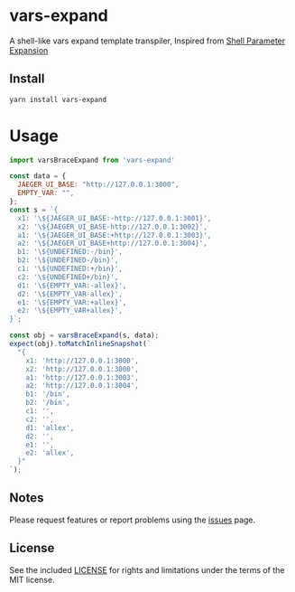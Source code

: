 # vars-expand

A shell-like vars expand template transpiler, Inspired from [Shell Parameter Expansion](https://www.gnu.org/software/bash/manual/html_node/Shell-Parameter-Expansion.html)

## Install

```sh
yarn install vars-expand
```

# Usage

```js
import varsBraceExpand from 'vars-expand'

const data = {
  JAEGER_UI_BASE: "http://127.0.0.1:3000",
  EMPTY_VAR: "",
};
const s = `{
  x1: '\${JAEGER_UI_BASE:-http://127.0.0.1:3001}',
  x2: '\${JAEGER_UI_BASE-http://127.0.0.1:3002}',
  a1: '\${JAEGER_UI_BASE:+http://127.0.0.1:3003}',
  a2: '\${JAEGER_UI_BASE+http://127.0.0.1:3004}',
  b1: '\${UNDEFINED:-/bin}',
  b2: '\${UNDEFINED-/bin}',
  c1: '\${UNDEFINED:+/bin}',
  c2: '\${UNDEFINED+/bin}',
  d1: '\${EMPTY_VAR:-allex}',
  d2: '\${EMPTY_VAR-allex}',
  e1: '\${EMPTY_VAR:+allex}',
  e2: '\${EMPTY_VAR+allex}',
}`;

const obj = varsBraceExpand(s, data);
expect(obj).toMatchInlineSnapshot(`
  "{
    x1: 'http://127.0.0.1:3000',
    x2: 'http://127.0.0.1:3000',
    a1: 'http://127.0.0.1:3003',
    a2: 'http://127.0.0.1:3004',
    b1: '/bin',
    b2: '/bin',
    c1: '',
    c2: '',
    d1: 'allex',
    d2: '',
    e1: '',
    e2: 'allex',
  }"
`);
```

## Notes

Please request features or report problems using the [issues](https://github.com/allex/vars-expand/issues) page.

## License

See the included [LICENSE](LICENSE) for rights and limitations under the terms of the MIT license.
